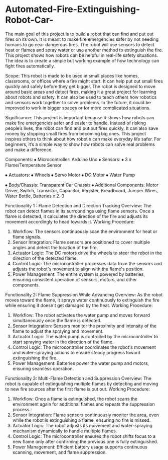 # Automated-Fire-Extinguishing-Robot-Car-
The main goal of this project is to build a robot that can find and put out fires on its own. It is meant to make fire emergencies safer by not needing humans to go near dangerous fires. The robot will use sensors to detect heat or flames and spray water or use another method to extinguish the fire. This project shows how robots can be helpful in real-life safety situations. The idea is to create a simple but working example of how technology can fight fires automatically.

Scope: This robot is made to be used in small places like homes, classrooms, or offices where a fire might start. It can help put out small fires quickly and safely before they get bigger. The robot is designed to move around basic areas and detect fires, making it a great project for learning about robots and safety. It can also be used to teach others how robotics and sensors work together to solve problems. In the future, it could be improved to work in bigger spaces or for more complicated situations.

Significance: This project is important because it shows how robots can make fire emergencies safer and easier to handle. Instead of risking people’s lives, the robot can find and put out fires quickly. It can also save money by stopping small fires from becoming big ones. This project inspires others to think about how robot
s can make everyday life safer. For beginners, it’s a simple way to show how robots can solve real problems and make a difference.

Components:
⦁	Microcontroller: Arduino Uno
⦁	Sensors:
⦁	3 x Flame/Temperature Sensor

⦁	Actuators:
⦁	Wheels
⦁	Servo Motor
⦁	DC Motor
⦁	Water Pump

⦁	Body/Chassis: Transparent Car Chassis
⦁	Additional Components: Motor Driver, Switch, Transistor, Capacitor, Register, Breadboard, Jumper Wires, Water Bottle, Batteries x 2. 3


Functionality 1 : Flame Detection and Direction Tracking
Overview: 
The robot can detect flames in its surroundings using flame sensors. Once a flame is detected, it calculates the direction of the fire and adjusts its movement accordingly to head towards it.
Working Procedure: 
1. Workflow: The sensors continuously scan the environment for heat or flame signals.
2. Sensor Integration: Flame sensors are positioned to cover multiple angles and detect the location of the fire.
3. Actuator Logic: The DC motors drive the wheels to steer the robot in the direction of the detected flame.
4. Control Logic: The microcontroller processes data from the sensors and adjusts the robot's movement to align with the flame's position.
5. Power Management: The entire system is powered by batteries, ensuring consistent operation of sensors, motors, and other components.
   
Functionality 2: Flame Suppression While Advancing
Overview: 
As the robot moves toward the flame, it sprays water continuously to extinguish the fire while ensuring it doesn't get damaged by the heat.
Working Procedure:
1. Workflow: The robot activates the water pump and moves forward simultaneously once the flame is detected.
2. Sensor Integration: Sensors monitor the proximity and intensity of the flame to adjust the spraying and movement.
3. Actuator Logic: The water pump is controlled by the microcontroller to start spraying water in the direction of the flame.
4. Control Logic: The microcontroller coordinates the robot's movement and water-spraying actions to ensure steady progress toward extinguishing the fire.
5. Power Management: Batteries power the water pump and motors, ensuring seamless operation.

Functionality 3: Multi-Flame Detection and Suppression
Overview: 
The robot is capable of extinguishing multiple flames by detecting and moving to new fire sources after the first flame is put out.
Working Procedure:
1. Workflow: Once a flame is extinguished, the robot scans the environment again for additional flames and repeats the suppression process.
2. Sensor Integration: Flame sensors continuously monitor the area, even while the robot is extinguishing a flame, ensuring no fire is missed.
3. Actuator Logic: The robot adjusts its movement and water-spraying mechanism dynamically to handle multiple flames.
4. Control Logic: The microcontroller ensures the robot shifts focus to a new flame only after confirming the previous one is fully extinguished.
5. Power Management: Efficient battery usage supports continuous scanning, movement, and flame suppression.
